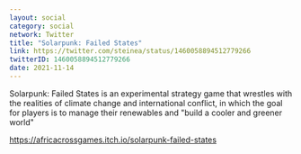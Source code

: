 ```yaml
---
layout: social
category: social
network: Twitter
title: "Solarpunk: Failed States"
link: https://twitter.com/steinea/status/1460058894512779266
twitterID: 1460058894512779266
date: 2021-11-14
---
```


Solarpunk: Failed States is an experimental strategy game that wrestles with the realities of climate change and international conflict, in which the goal for players is to manage their renewables and "build a cooler and greener world"

<https://africacrossgames.itch.io/solarpunk-failed-states>

